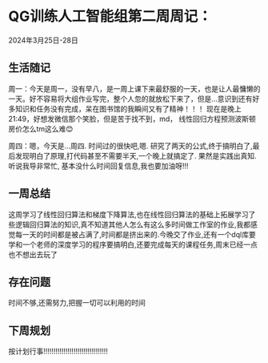 # QG训练人工智能组第二周周记：
2024年3月25日-28日

## 生活随记

周一：今天是周一，没有早八，是一周上课下来最舒服的一天，也是让人最慵懒的一天。好不容易将大组作业写完，整个人忽的就放松下来了，但是...意识到还有好多知识和任务没有完成，呆在图书馆的我瞬间又有了精神！！！   现在是晚上21:49，好想发微信那个笑脸，但是苦于找不到，md， 线性回归方程预测波斯顿房价怎么tm这么难😊

周四：嗯，今天是...周四. 时间过的很快吧,嗯.  研究了两天的公式,终于搞明白了,最后发现明白了原理,打代码甚至不需要半天,一个晚上就搞定了. 果然是实践出真知.听说我导非常忙, 基本没什么时间回复信息,我也要加油呀!!!

## 一周总结

这周学习了线性回归算法和梯度下降算法,也在线性回归算法的基础上拓展学习了些逻辑回归算法的知识,真不知道其他人怎么有这么多时间做工作室的作业,我都感觉每一天的时间都是被占满了,时间都是挤出来的.今晚交了作业,还有一个dql库要学和一个老师的深度学习的程序要搞明白,还要完成每天的课程任务,周末已经一点也不想出去玩了

## 存在问题

时间不够,还需努力,把握一切可以利用的时间

## 下周规划

按计划行事!!!!!!!!!!!!!!!!!!!!!!!!!!!!!!!!

